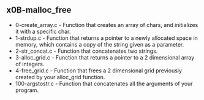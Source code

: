 ## x0B-malloc_free
* 0-create_array.c - Function that creates an array of chars, and initializes it with a specific char.
* 1-strdup.c - Function that returns a pointer to a newly allocated space in memory, which contains a copy of the string given as a parameter.
* 2-str_concat.c - Function that concatenates two strings.
* 3-alloc_grid.c - Function that returns a pointer to a 2 dimensional array of integers.
* 4-free_grid.c - Function that frees a 2 dimensional grid previously created by your alloc_grid function.
* 100-argstostr.c - Function that concatenates all the arguments of your program.

